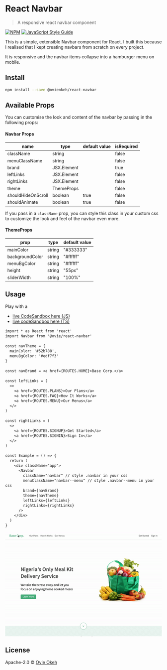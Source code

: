 # React Navbar

> A responsive react navbar component

[![NPM](https://img.shields.io/npm/v/react-navbar.svg)](https://www.npmjs.com/package/react-navbar) [![JavaScript Style Guide](https://img.shields.io/badge/code_style-standard-brightgreen.svg)](https://standardjs.com)

This is a simple, extensible Navbar component for React. I built this because I realised that I kept creating navbars from scratch on every project.

It is responsive and the navbar items collapse into a hamburger menu on mobile.

## Install

```bash
npm install --save @ovieokeh/react-navbar
```

## Available Props

You can customise the look and content of the navbar by passing in the following props:

#### Navbar Props

| name               | type        | default value | isRequired |
| ------------------ | ----------- | ------------- | ---------- |
| className          | string      |               | false      |
| menuClassName      | string      |               | false      |
| brand              | JSX.Element |               | true       |
| leftLinks          | JSX.Element |               | false      |
| rightLinks         | JSX.Element |               | false      |
| theme              | ThemeProps  |               | false      |
| shouldHideOnScroll | boolean     | true          | false      |
| shouldAnimate      | boolean     | true          | false      |

If you pass in a `className` prop, you can style this class in your custom css to customize the look and feel of the navbar even more.

#### ThemeProps

| prop            | type   | default value |
| --------------- | ------ | ------------- |
| mainColor       | string | "#333333"     |
| backgroundColor | string | "#ffffff"     |
| menuBgColor     | string | "#ffffff"     |
| height          | string | "55px"        |
| sliderWidth     | string | "100%"        |

## Usage

Play with a

- [live CodeSandbox here (JS)](https://codesandbox.io/s/react-navbar-demo-48g1c)
- [live codeSandbox here (TS)](https://codesandbox.io/s/react-navbar-demo--typescript-gm15y)

```tsx
import * as React from 'react'
import Navbar from '@ovie/react-navbar'

const navTheme = {
  mainColor: '#52b788',
  menuBgColor: '#edf7f3'
}

const navBrand = <a href={ROUTES.HOME}>Base Corp.</a>

const leftLinks = (
  <>
    <a href={ROUTES.PLANS}>Our Plans</a>
    <a href={ROUTES.FAQ}>How It Works</a>
    <a href={ROUTES.MENU}>Our Menus</a>
  </>
)

const rightLinks = (
  <>
    <a href={ROUTES.SIGNUP}>Get Started</a>
    <a href={ROUTES.SIGNIN}>Sign In</a>
  </>
)

const Example = () => {
  return (
    <div className="app">
      <Navbar
        className="navbar" // style .navbar in your css
        menuClassName="navbar--menu" // style .navbar--menu in your css
        brand={navBrand}
        theme={navTheme}
        leftLinks={leftLinks}
        rightLinks={rightLinks}
      />
    </div>
  )
}
```

![Example](example-demo.gif)

## License

Apache-2.0 © [Ovie Okeh](https://github.com/ovieokeh)
